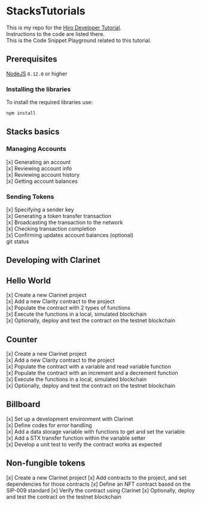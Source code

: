 # StacksTutorials

This is my repo for the [Hiro Developer Tutorial](https://docs.stacks.co/write-smart-contracts/principals). <br>
Instructions to the code are listed there. <br>
This is the Code Snippet Playground related to this tutorial.

## Prerequisites

[NodeJS](https://nodejs.org/en/download/) `8.12.0` or higher

### Installing the libraries

To install the required libraries use:

```bash
npm install
```

## Stacks basics

### Managing Accounts 

[x] Generating an account <br>
[x] Reviewing account info <br>
[x] Reviewing account history <br>
[x] Getting account balances <br>

### Sending Tokens

[x] Specifying a sender key <br>
[x] Generating a token transfer transaction <br>
[x] Broadcasting the transaction to the network <br>
[x] Checking transaction completion <br>
[x] Confirming updates account balances (optional) <br>git status

## Developing with Clarinet

## Hello World

[x] Create a new Clarinet project <br>
[x] Add a new Clarity contract to the project <br>
[x] Populate the contract with 2 types of functions <br>
[x] Execute the functions in a local, simulated blockchain <br>
[x] Optionally, deploy and test the contract on the testnet blockchain <br>

## Counter

[x] Create a new Clarinet project <br>
[x] Add a new Clarity contract to the project <br> 
[x] Populate the contract with a variable and read variable function <br>
[x] Populate the contract with an increment and a decrement function <br>
[x] Execute the functions in a local, simulated blockchain <br>
[x] Optionally, deploy and test the contract on the testnet blockchain <br>

## Billboard

[x] Set up a development environment with Clarinet <br>
[x] Define codes for error handling <br>
[x] Add a data storage variable with functions to get and set the variable <br>
[x] Add a STX transfer function within the variable setter <br>
[x] Develop a unit test to verify the contract works as expected <br>

## Non-fungible tokens

[x] Create a new Clarinet project
[x] Add contracts to the project, and set dependencies for those contracts
[x] Define an NFT contract based on the SIP-009 standard
[x] Verify the contract using Clarinet
[x] Optionally, deploy and test the contract on the testnet blockchain